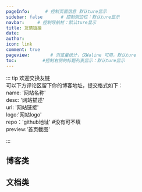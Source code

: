 ```yaml
---
pageInfo:      # 控制页面信息 默认ture显示
sidebar: false       # 控制侧边栏：默认ture显示
navbar:     # 控制导航栏：默认ture显示
title: 友情链接
date: 
author: 
icon: link  
comment: true
pageview:        # 浏览量统计，仅Waline 可用，默认ture
toc:          #控制右侧的标题列表显示：默认ture显示
---
```


::: tip
欢迎交换友链<br>
可以下方评论区留下你的博客地址，提交格式如下：<br>
name: '网站名称'<br>
desc: '网站描述'<br>
url: '网站链接'<br>
logo:'网站logo'<br>
repo：'github地址'   #没有可不填<br>
preview:'首页截图'   <br>  

:::
## 博客类
<SiteInfo
  name="测试猿全栈知识体系"
  desc="质量是1到100的事情!"
  url="https://testyuan1024.com/"
  logo="https://testyuan1024.com/logo.png"
  repo=""
  preview=""
/>

<SiteInfo
  name="测试猿全栈知识体系"
  desc="质量是1到100的事情!"
  url="https://testyuan1024.com/"
  logo=""
  repo=""
  preview=""
/>


<SiteInfo
  name="Mr.Hope’s Blog"
  desc="Where there is light, there is hope"
  url="https://mrhope.site"
  logo="https://mrhope.site/logo.svg"
  repo="https://github.com/Mister-Hope/Mister-Hope.github.io"
  preview="https://theme-hope.vuejs.press/assets/image/mrhope.jpg"
/>

## 文档类
<SiteInfo
  name="Mr.Hope’s Blog"
  desc="Where there is light, there is hope"
  url="https://mrhope.site"
  logo="https://mrhope.site/logo.svg"
  repo=""
  preview="https://theme-hope.vuejs.press/assets/image/mrhope.jpg"
/>


